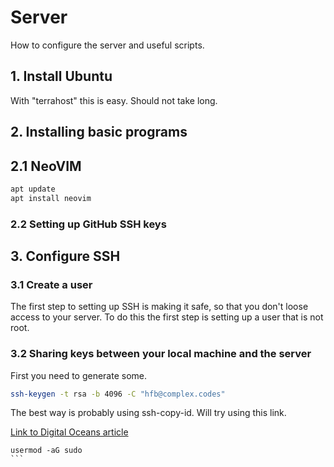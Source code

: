 # Server
How to configure the server and useful scripts.

## 1. Install Ubuntu

With "terrahost" this is easy. Should not take long.

## 2. Installing basic programs

## 2.1 NeoVIM

```bash
apt update
apt install neovim 
```

### 2.2 Setting up GitHub SSH keys



## 3. Configure SSH 

### 3.1 Create a user

The first step to setting up SSH is making it safe, so that you don't loose access to your server. To do this the first step is setting up a user that is not root. 

### 3.2 Sharing keys between your local machine and the server

First you need to generate some.

```bash
ssh-keygen -t rsa -b 4096 -C "hfb@complex.codes"
```

The best way is probably using ssh-copy-id. Will try using this link.

[Link to Digital Oceans article](https://www.digitalocean.com/docs/droplets/how-to/add-ssh-keys/to-existing-droplet/#with-ssh-copy-id)

````
usermod -aG sudo 
```

